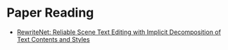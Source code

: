 # Paper Reading
- [RewriteNet: Reliable Scene Text Editing with Implicit Decomposition of Text Contents and Styles](https://arxiv.org/pdf/2107.11041.pdf)
